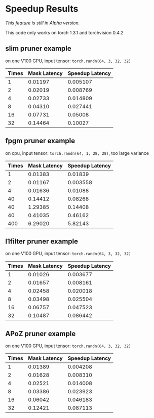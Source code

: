 # Speedup Results

*This feature is still in Alpha version.*

This code only works on torch 1.3.1 and torchvision 0.4.2

## slim pruner example

on one V100 GPU,
input tensor: `torch.randn(64, 3, 32, 32)`

|Times| Mask Latency| Speedup Latency |
|---|---|---|
| 1 | 0.01197 | 0.005107 |
| 2 | 0.02019 | 0.008769 |
| 4 | 0.02733 | 0.014809 |
| 8 | 0.04310 | 0.027441 |
| 16 | 0.07731 | 0.05008 |
| 32 | 0.14464 | 0.10027 |

## fpgm pruner example

on cpu,
input tensor: `torch.randn(64, 1, 28, 28)`,
too large variance

|Times| Mask Latency| Speedup Latency |
|---|---|---|
| 1 | 0.01383 | 0.01839 |
| 2 | 0.01167 | 0.003558 |
| 4 | 0.01636 | 0.01088 |
| 40 | 0.14412 | 0.08268 |
| 40 | 1.29385 | 0.14408 |
| 40 | 0.41035 | 0.46162 |
| 400 | 6.29020 | 5.82143 |

## l1filter pruner example

on one V100 GPU,
input tensor: `torch.randn(64, 3, 32, 32)`

|Times| Mask Latency| Speedup Latency |
|---|---|---|
| 1 | 0.01026 | 0.003677 |
| 2 | 0.01657 | 0.008161 |
| 4 | 0.02458 | 0.020018 |
| 8 | 0.03498 | 0.025504 |
| 16 | 0.06757 | 0.047523 |
| 32 | 0.10487 | 0.086442 |

## APoZ pruner example

on one V100 GPU,
input tensor: `torch.randn(64, 3, 32, 32)`

|Times| Mask Latency| Speedup Latency |
|---|---|---|
| 1 | 0.01389 | 0.004208 |
| 2 | 0.01628 | 0.008310 |
| 4 | 0.02521 | 0.014008 |
| 8 | 0.03386 | 0.023923 |
| 16 | 0.06042 | 0.046183 |
| 32 | 0.12421 | 0.087113 |